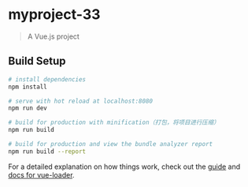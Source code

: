 # myproject-33

> A Vue.js project

## Build Setup

``` bash
# install dependencies
npm install

# serve with hot reload at localhost:8080
npm run dev

# build for production with minification（打包，将项目进行压缩）
npm run build

# build for production and view the bundle analyzer report
npm run build --report
```

For a detailed explanation on how things work, check out the [guide](http://vuejs-templates.github.io/webpack/) and [docs for vue-loader](http://vuejs.github.io/vue-loader).
